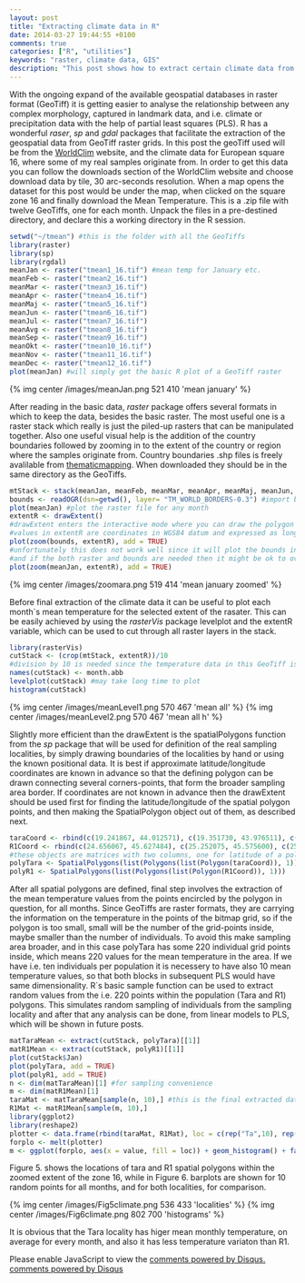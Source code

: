 ```yaml
---
layout: post
title: "Extracting climate data in R"
date: 2014-03-27 19:44:55 +0100
comments: true
categories: ["R", "utilities"]
keywords: "raster, climate data, GIS"
description: "This post shows how to extract certain climate data from any GeoTiff database."
---
```


With the ongoing expand of the available geospatial databases in raster format (GeoTiff) it is getting easier to analyse the relationship between any complex morphology, captured in landmark data, and i.e. climate or precipitation data with the help of partial least squares (PLS). R has a wonderful *raser*, *sp* and *gdal* packages that facilitate the extraction of the geospatial data from GeoTiff raster grids. In this post the geoTiff used will be from the <a href="http://www.worldclim.org/" target="_blank">WorldClim</a> website, and the climate data for European square 16, where some of my real samples originate from. In order to get this data you can follow the downloads section of the WorldClim website and choose download data by tile, 30 arc-seconds resolution. When a map opens the dataset for this post would be under the map, when clicked on the square zone 16 and finally download the Mean Temperature. This is a .zip file with twelve GeoTiffs, one for each month. Unpack the files in a pre-destined directory, and declare this a working directory in the R session.
```r Importing libraries, reading and inital plots of the GeoTiff data
setwd("~/tmean") #this is the folder with all the GeoTiffs
library(raster)
library(sp)
library(rgdal)
meanJan <- raster("tmean1_16.tif") #mean temp for January etc.
meanFeb <- raster("tmean2_16.tif") 
meanMar <- raster("tmean3_16.tif") 
meanApr <- raster("tmean4_16.tif") 
meanMaj <- raster("tmean5_16.tif")
meanJun <- raster("tmean6_16.tif") 
meanJul <- raster("tmean7_16.tif")
meanAvg <- raster("tmean8_16.tif") 
meanSep <- raster("tmean9_16.tif") 
meanOkt <- raster("tmean10_16.tif") 
meanNov <- raster("tmean11_16.tif")
meanDec <- raster("tmean12_16.tif") 
plot(meanJan) #will simply get the basic R plot of a GeoTiff raster
``` 
{% img center /images/meanJan.png 521 410 'mean january' %}

After reading in the basic data, *raster* package offers several formats in which to keep the data, besides the basic raster. The most useful one is a raster stack which really is just the piled-up rasters that can be manipulated together. Also one useful visual help is the addition of the country boundaries followed by zooming in to the extent of the country or region where the samples originate from. Country boundaries .shp files is freely avalilable from <a href="http://thematicmapping.org/downloads/world_borders.php" target="_blank">thematicmapping</a>. When downloaded they should be in the same directory as the GeoTiffs.

```r Creating the raster stack, adding boundaries and zooming to an extent
mtStack <- stack(meanJan, meanFeb, meanMar, meanApr, meanMaj, meanJun, meanJul, meanAvg, meanSep, meanOkt, meanNov, meanDec)
bounds <- readOGR(dsn=getwd(), layer= "TM_WORLD_BORDERS-0.3") #import borders
plot(meanJan) #plot the raster file for any month
extentR <- drawExtent() 
#drawExtent enters the interactive mode where you can draw the polygon for zooming based on two points, top right and lower left
#values in extentR are coordinates in WGS84 datum and expressed as longitude data
plot(zoom(bounds, extentR), add = TRUE) 
#unfortunately this does not work well since it will plot the bounds in the zoom extent
#and if the both raster and bounds are needed then it might be ok to overlap them in GIMP
plot(zoom(meanJan, extentR), add = TRUE) 
```
{% img center /images/zoomara.png 519 414 'mean january zoomed' %}

Before final extraction of the climate data it can be useful to plot each month`s mean temperature for the selected extent of the rasater. This can be easily achieved by using the *rasterVis* package levelplot and the extentR variable, which can be used to cut through all raster layers in the stack.

```r Cutting the stack and drawing levelplot for all months
library(rasterVis)
cutStack <- (crop(mtStack, extentR))/10 
#division by 10 is needed since the temperature data in this GeoTiff is x10 for saving memory-important
names(cutStack) <- month.abb
levelplot(cutStack) #may take long time to plot
histogram(cutStack)
```
{% img center /images/meanLevel1.png 570 467 'mean all' %}
{% img center /images/meanLevel2.png 570 467 'mean all h' %}

Slightly more efficient than the drawExtent is the spatialPolygons function from the *sp* package that will be used for definition of the real sampling localities, by simply drawing boundaries of the localities by hand or using the known positional data. It is best if approximate latitude/longitude coordinates are known in advance so that the defining polygon can be drawn connecting several corners-points, that form the broader sampling area border. If coordinates are not known in advance then the drawExtent should be used first for finding the latitude/longitude of the spatial polygon points, and then making the SpatialPolygon object out of them, as described next.

```r Extracting spatialPolygons by latitude/longitude pairs 
taraCoord <- rbind(c(19.241867, 44.012571), c(19.351730, 43.976511), c(19.518585, 43.923121), c(19.435501, 43.894924), c(19.317398, 43.896903), c(19.261780, 43.955259), c(19.241867, 44.012571))
R1Coord <- rbind(c(24.656067, 45.627484), c(25.252075, 45.575600), c(25.628357, 45.525592), c(25.488281, 45.3000007), c(25.046082, 45.381080), c(24.672546, 45.539060), c(24.656067, 45.627484))
#these objects are matrices with two columns, one for latitude of a polygon corner and the other the longitude
polyTara <- SpatialPolygons(list(Polygons(list(Polygon(taraCoord)), 1))) #declare object type
polyR1 <- SpatialPolygons(list(Polygons(list(Polygon(R1Coord)), 1)))
```
After all spatial polygons are defined, final step involves the extraction of the mean temperature values from the points encircled by the polygon in question, for all months. Since GeoTiffs are raster formats, they are carrying the information on the temperature in the points of the bitmap grid, so if the polygon is too small, small will be the number of the grid-points inside, maybe smaller than the number of individuals. To avoid this make sampling area broader, and in this case polyTara has some 220 individual grid points inside, which means 220 values for the mean temperature in the area. If we have i.e. ten individuals per population it is necessery to have also 10 mean temperature values, so that both blocks in subsequent PLS would have same dimensionality. R`s basic sample function can be used to extract random values from the i.e. 220 points within the population (Tara and R1) polygons. This simulates random sampling of individuals from the sampling locality and after that any analysis can be done, from linear models to PLS, which will be shown in future posts. 

```r Extracting climate data and preparing the dataset according to the number of individuals
matTaraMean <- extract(cutStack, polyTara)[[1]]
matR1Mean <- extract(cutStack, polyR1)[[1]]
plot(cutStack$Jan)
plot(polyTara, add = TRUE)
plot(polyR1, add = TRUE)
n <- dim(matTaraMean)[1] #for sampling convenience
m <- dim(matR1Mean)[1]
taraMat <- matTaraMean[sample(n, 10),] #this is the final extracted data
R1Mat <- matR1Mean[sample(m, 10),]
library(ggplot2)
library(reshape2)
plotter <- data.frame(rbind(taraMat, R1Mat), loc = c(rep("Ta",10), rep("R1", 10))) #for ggplot2
forplo <- melt(plotter)
m <- ggplot(forplo, aes(x = value, fill = loc)) + geom_histogram() + facet_grid(variable~.)
```

Figure 5. shows the locations of tara and R1 spatial polygons within the zoomed extent of the zone 16, while in Figure 6. barplots are shown for 10 random points for all months, and for both localities, for comparison.

{% img center /images/Fig5climate.png 536 433 'localities' %}
{% img center /images/Fig6climate.png 802 700 'histograms' %}

It is obvious that the Tara locality has higer mean monthly temperature, on average for every month, and also it has less temperature variaton than R1.

<div id="disqus_thread"></div>
<script type="text/javascript">
/* * * CONFIGURATION VARIABLES: EDIT BEFORE PASTING INTO YOUR WEBPAGE * * */
var disqus_shortname = 'creativemorphometrics'; // required: replace example with your forum shortname
/* * * DON'T EDIT BELOW THIS LINE * * */
(function() {
var dsq = document.createElement('script'); dsq.type = 'text/javascript'; dsq.async = true;
dsq.src = '//' + disqus_shortname + '.disqus.com/embed.js';
(document.getElementsByTagName('head')[0] || document.getElementsByTagName('body')[0]).appendChild(dsq);
})();
</script>
<noscript>Please enable JavaScript to view the <a href="http://disqus.com/?ref_noscript">comments powered by Disqus.</a></noscript>
<a href="http://disqus.com" class="dsq-brlink">comments powered by <span class="logo-disqus">Disqus</span></a>

